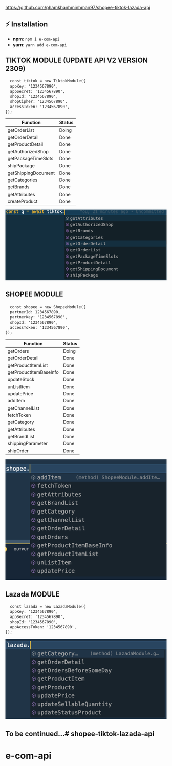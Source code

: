 https://github.com/phamkhanhminhman97/shopee-tiktok-lazada-api
## ⚡️ Installation

- **npm**: `npm i e-com-api`
- **yarn**: `yarn add e-com-api`

## TIKTOK MODULE (UPDATE API V2 VERSION 2309)

```
  const tiktok = new TiktokModule({
  appKey: '1234567890',
  appSecret: '1234567890',
  shopId: '1234567890',
  shopCipher: '1234567890',
  accessToken: '1234567890',
});
```

| Function            | Status |
| ------------------- | ------ |
| getOrderList        | Doing  |
| getOrderDetail      | Done   |
| getProductDetail    | Done   |
| getAuthorizedShop   | Done   |
| getPackageTimeSlots | Done   |
| shipPackage         | Done   |
| getShippingDocument | Done   |
| getCategories       | Done   |
| getBrands           | Done   |
| getAttributes       | Done   |
| createProduct       | Done   |

![alt](./src/assets/tiktok.method.png)

## SHOPEE MODULE

```
  const shopee = new ShopeeModule({
  partnerId: 1234567890,
  partnerKey: '1234567890',
  shopId: '1234567890',
  accessToken: '1234567890',
});
```

| Function               | Status |
| ---------------------- | ------ |
| getOrders              | Doing  |
| getOrderDetail         | Done   |
| getProductItemList     | Done   |
| getProductItemBaseInfo | Done   |
| updateStock            | Done   |
| unListItem             | Done   |
| updatePrice            | Done   |
| addItem                | Done   |
| getChannelList         | Done   |
| fetchToken             | Done   |
| getCategory            | Done   |
| getAttributes          | Done   |
| getBrandList           | Done   |
| shippingParameter      | Done   |
| shipOrder              | Done   |

![alt](./src/assets/shopee.method.png)

## Lazada MODULE

```
  const lazada = new LazadaModule({
  appKey: '1234567890',
  appSecret: '1234567890',
  shopId: '1234567890',
  appAccessToken: '1234567890',
});
```

![alt](./src/assets/lazada.method.png)

## To be continued...# shopee-tiktok-lazada-api

# e-com-api
